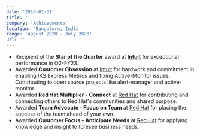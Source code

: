 ```yaml
---
date: '2016-01-01'
title: ''
company: 'Achievements'
location: 'Bangalore, India'
range: 'August 2020 - July 2023'
url: ''
---
```


- Recipient of the **Star of the Quarter** award at **<a href="https://www.intuit.com/" target="_blank">Intuit</a>** for exceptional performance in Q2-FY23.
- Awarded **Customer Obsession** at <a href="https://www.intuit.com/" target="_blank">Intuit</a> for hardwork and commitment in enabling IKS Express Metrics and fixing Active-Monitor issues. Contributing to open source projects like alert-manager and active-monitor.
- Awarded **Red Hat Multiplier - Connect** at <a href="https://www.redhat.com/en" target="_blank">Red Hat</a> for contributing and connecting others to Red Hat's communities and shared purpose.
- Awarded **Team Advocate - Focus on Team** at <a href="https://www.redhat.com/en" target="_blank">Red Hat</a> for placing the success of the team ahead of your own.
- Awarded **Customer Focus - Anticipate Needs** at <a href="https://www.redhat.com/en" target="_blank">Red Hat</a> for applying knowledge and insight to foresee business needs.
